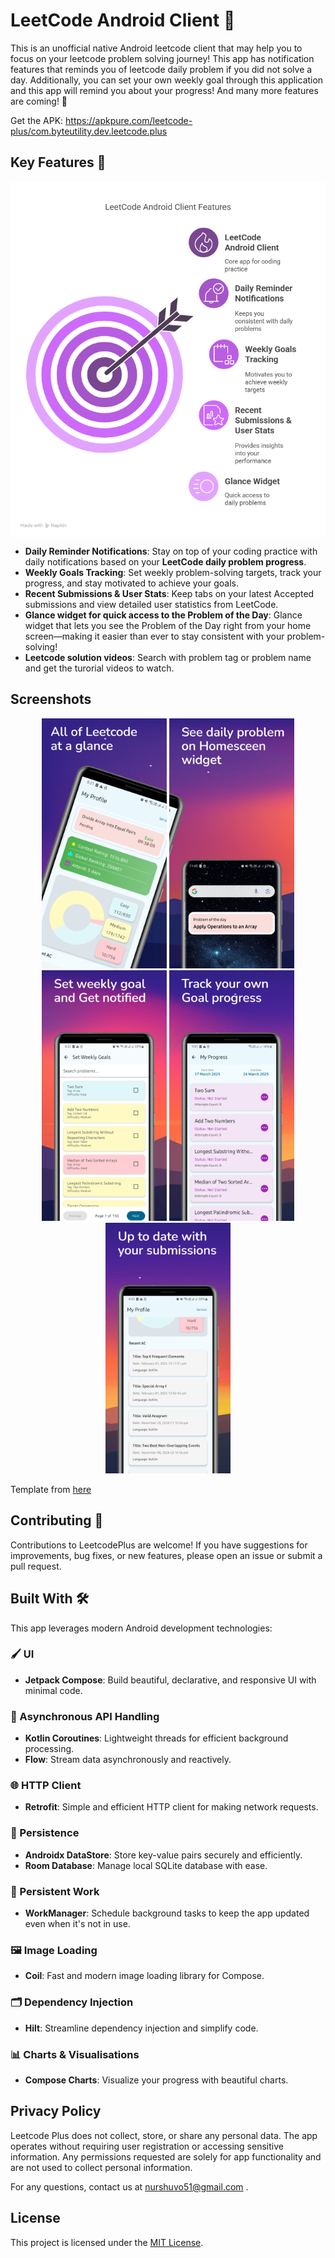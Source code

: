 # LeetCode Android Client 📱
This is an unofficial native Android leetcode client that may help you to focus on your leetcode problem solving journey! This app has notification features that reminds you of leetcode daily problem if you did not solve a day.
Additionally, you can set your own weekly goal through this application and this app will remind you about your progress! And many more features are coming! 🚀

Get the APK: https://apkpure.com/leetcode-plus/com.byteutility.dev.leetcode.plus

## Key Features 🌟
<img src="ss/leetcode_features.png" alt="Screenshot 1" style="display: block; margin: auto;" />

- **Daily Reminder Notifications**: Stay on top of your coding practice with daily notifications based on your **LeetCode daily problem progress**.
- **Weekly Goals Tracking**: Set weekly problem-solving targets, track your progress, and stay motivated to achieve your goals.
- **Recent Submissions & User Stats**: Keep tabs on your latest Accepted submissions and view detailed user statistics from LeetCode.
- **Glance widget for quick access to the Problem of the Day**: Glance widget that lets you see the Problem of the Day right from your home screen—making it easier than ever to stay consistent with your problem-solving!
- **Leetcode solution videos**: Search with problem tag or problem name and get the turorial videos to watch.

## Screenshots
<p align="center">
    <img src="./ss/image1.jpeg" alt="Screenshot 1" width="200"/>
    <img src="./ss/image2.jpeg" alt="Screenshot 1" width="200"/>
    <img src="./ss/image3.jpeg" alt="Screenshot 1" width="200"/>
    <img src="./ss/image4.jpeg" alt="Screenshot 1" width="200"/>
    <img src="ss/image5.jpeg" alt="Screenshot 1" width="200"/>
</p>

Template from [here](https://previewed.app/template/16DCE402)

## Contributing 🤝
Contributions to LeetcodePlus are welcome! If you have suggestions for improvements, bug fixes, or new features, please open an issue or submit a pull request.

## Built With 🛠️

This app leverages modern Android development technologies:

### 🖌️ UI
- **Jetpack Compose**: Build beautiful, declarative, and responsive UI with minimal code.

### 🔄 Asynchronous API Handling
- **Kotlin Coroutines**: Lightweight threads for efficient background processing.
- **Flow**: Stream data asynchronously and reactively.

### 🌐 HTTP Client
- **Retrofit**: Simple and efficient HTTP client for making network requests.

### 💾 Persistence
- **Androidx DataStore**: Store key-value pairs securely and efficiently.
- **Room Database**: Manage local SQLite database with ease.

### 🔄 Persistent Work
- **WorkManager**: Schedule background tasks to keep the app updated even when it's not in use.

### 🖼️ Image Loading
- **Coil**: Fast and modern image loading library for Compose.

### 🗂️ Dependency Injection
- **Hilt**: Streamline dependency injection and simplify code.

### 📊 Charts & Visualisations
- **Compose Charts**: Visualize your progress with beautiful charts.

## Privacy Policy

Leetcode Plus does not collect, store, or share any personal data. The app operates without requiring user registration or accessing sensitive information. Any permissions requested are solely for app functionality and are not used to collect personal information.

For any questions, contact us at nurshuvo51@gmail.com .

## License
This project is licensed under the [MIT License](LICENSE).
